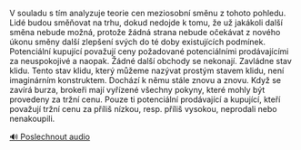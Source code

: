 
V souladu s tím analyzuje teorie cen meziosobní směnu z tohoto pohledu. Lidé budou směňovat na trhu, dokud nedojde k tomu, že už jakákoli další směna nebude možná, protože žádná strana nebude očekávat z nového úkonu směny další zlepšení svých do té doby existujících podmínek. Potenciální kupující považují ceny požadované potenciálními prodávajícími za neuspokojivé a naopak. Žádné další obchody se nekonají. Zavládne stav klidu. Tento stav klidu, který můžeme nazývat prostým stavem klidu, není imaginárním konstruktem. Dochází k němu stále znovu a znovu. Když se zavírá burza, brokeři mají vyřízené všechny pokyny, které mohly být provedeny za tržní cenu. Pouze ti potenciální prodávající a kupující, kteří považují tržní cenu za příliš nízkou, resp. příliš vysokou, neprodali nebo nenakoupili.

[🔊 Poslechnout audio](/data/7-paragraphs/audio/chapter_48/para_011-V-souladu-s-tm-analyzuje-teorie-cen-meziosobn-sm.mp3)
